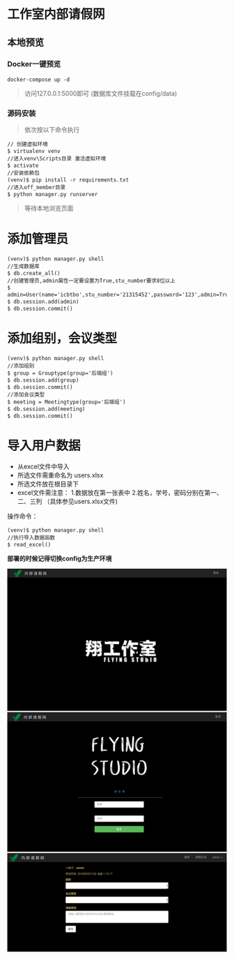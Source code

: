 # 工作室内部请假网

## 本地预览

### Docker一键预览

```
docker-compose up -d
```

>访问127.0.0.1:5000即可
(数据库文件挂载在config/data)

### 源码安装

> 依次按以下命令执行

``` stylus
// 创建虚拟环境
$ virtualenv venv
//进入venv\Scripts目录 激活虚拟环境
$ activate
//安装依赖包
(venv)$ pip install -r requirements.txt
//进入off_member目录
$ python manager.py runserver
```
> 等待本地浏览页面

# 添加管理员

``` stylus
(venv)$ python manager.py shell
//生成数据库
$ db.create_all()
//创建管理员,admin属性一定要设置为True,stu_number要求8位以上
$ admin=User(name='icbtbo',stu_number='21315452',password='123',admin=True)
$ db.session.add(admin)
$ db.session.commit()
```

# 添加组别，会议类型

``` stylus
(venv)$ python manager.py shell
//添加组别
$ group = Grouptype(group='后端组')
$ db.session.add(group)
$ db.session.commit()
//添加会议类型
$ meeting = Meetingtype(group='后端组')
$ db.session.add(meeting)
$ db.session.commit()

```

# 导入用户数据
- 从excel文件中导入
- 所选文件需重命名为 users.xlsx
- 所选文件放在根目录下
- excel文件需注意：
  1.数据放在第一张表中
  2.姓名，学号，密码分别在第一、二、三列
  （具体参见users.xlsx文件)

操作命令：

``` stylus
(venv)$ python manager.py shell
//执行导入数据函数
$ read_excel()
```

**部署的时候记得切换config为生产环境**

![index](app/static/images/index.png)
![login](app/static/images/login.png)
![off](app/static/images/off.png)